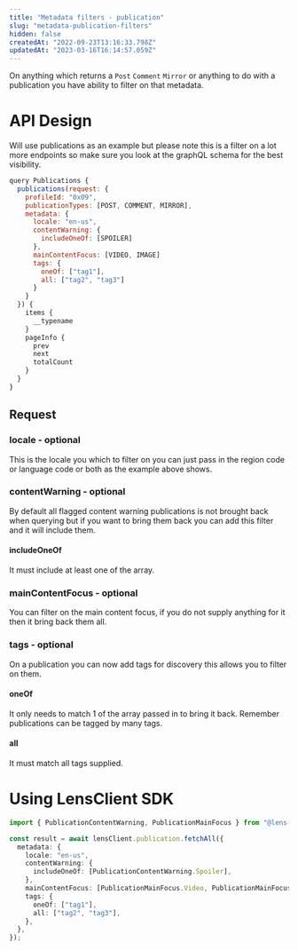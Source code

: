 ```yaml
---
title: "Metadata filters - publication"
slug: "metadata-publication-filters"
hidden: false
createdAt: "2022-09-23T13:16:33.798Z"
updatedAt: "2023-03-16T16:14:57.059Z"
---
```

On anything which returns a `Post` `Comment` `Mirror` or anything to do with a publication you have ability to filter on that metadata. 

# API Design

Will use publications as an example but please note this is a filter on a lot more endpoints so make sure you look at the graphQL schema for the best visibility. 

```javascript example operation
query Publications {
  publications(request: {
    profileId: "0x09",
    publicationTypes: [POST, COMMENT, MIRROR],
    metadata: {
      locale: "en-us",
      contentWarning: {
        includeOneOf: [SPOILER]
      },
      mainContentFocus: [VIDEO, IMAGE]
      tags: {
        oneOf: ["tag1"],
        all: ["tag2", "tag3"]
      }
    }
  }) {
    items {
      __typename 
    }
    pageInfo {
      prev
      next
      totalCount
    }
  }
}
```



## Request

### locale - optional

This is the locale you which to filter on you can just pass in the region code or language code or both as the example above shows.

### contentWarning - optional

By default all flagged content warning publications is not brought back when querying but if you want to bring them back you can add this filter and it will include them. 

#### includeOneOf

It must include at least one of the array. 

### mainContentFocus - optional

You can filter on the main content focus, if you do not supply anything for it then it bring back them all.

### tags - optional

On a publication you can now add tags for discovery this allows you to filter on them.

#### oneOf

It only needs to match 1 of the array passed in to bring it back. Remember publications can be tagged by many tags. 

#### all

It must match all tags supplied.



# 

# Using LensClient SDK

```typescript
import { PublicationContentWarning, PublicationMainFocus } from "@lens-protocol/client";

const result = await lensClient.publication.fetchAll({
  metadata: {
    locale: "en-us",
    contentWarning: {
      includeOneOf: [PublicationContentWarning.Spoiler],
    },
    mainContentFocus: [PublicationMainFocus.Video, PublicationMainFocus.Image],
    tags: {
      oneOf: ["tag1"],
      all: ["tag2", "tag3"],
    },
  },
});
```